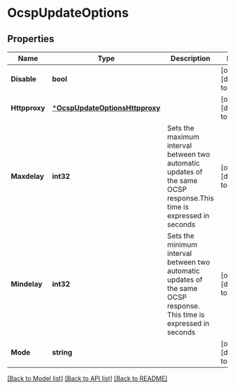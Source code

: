 # OcspUpdateOptions

## Properties
Name | Type | Description | Notes
------------ | ------------- | ------------- | -------------
**Disable** | **bool** |  | [optional] [default to null]
**Httpproxy** | [***OcspUpdateOptionsHttpproxy**](ocsp_update_options_httpproxy.md) |  | [optional] [default to null]
**Maxdelay** | **int32** | Sets the maximum interval between two automatic updates of the same OCSP response.This time is expressed in seconds | [optional] [default to null]
**Mindelay** | **int32** | Sets the minimum interval between two automatic updates of the same OCSP response. This time is expressed in seconds | [optional] [default to null]
**Mode** | **string** |  | [optional] [default to null]

[[Back to Model list]](../README.md#documentation-for-models) [[Back to API list]](../README.md#documentation-for-api-endpoints) [[Back to README]](../README.md)



